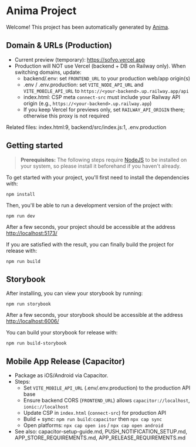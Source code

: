 # Anima Project

Welcome! This project has been automatically generated by [Anima](https://animaapp.com/).

## Domain & URLs (Production)

- Current preview (temporary): https://sofvo.vercel.app
- Production will NOT use Vercel (backend + DB on Railway only). When switching domains, update:
  - backend/.env: set `FRONTEND_URL` to your production web/app origin(s)
  - .env / .env.production: set `VITE_NODE_API_URL` and `VITE_MOBILE_API_URL` to `https://<your-backend>.up.railway.app/api`
  - index.html: CSP meta `connect-src` must include your Railway API origin (e.g., `https://<your-backend>.up.railway.app`)
  - If you keep Vercel for previews only, set `RAILWAY_API_ORIGIN` there; otherwise this proxy is not required

Related files: index.html:9, backend/src/index.js:1, .env.production

## Getting started

> **Prerequisites:**
> The following steps require [NodeJS](https://nodejs.org/en/) to be installed on your system, so please
> install it beforehand if you haven't already.

To get started with your project, you'll first need to install the dependencies with:

```
npm install
```

Then, you'll be able to run a development version of the project with:

```
npm run dev
```

After a few seconds, your project should be accessible at the address
[http://localhost:5173/](http://localhost:5173/)


If you are satisfied with the result, you can finally build the project for release with:

```
npm run build
```

## Storybook

After installing, you can view your storybook by running:

```
npm run storybook
```

After a few seconds, your storybook should be accessible at the address
[http://localhost:6006/](http://localhost:6006/)

You can build your storybook for release with:

```
npm run build-storybook
```

## Mobile App Release (Capacitor)

- Package as iOS/Android via Capacitor.
- Steps:
  - Set `VITE_MOBILE_API_URL` (.env/.env.production) to the production API base
  - Ensure backend CORS (`FRONTEND_URL`) allows `capacitor://localhost`, `ionic://localhost`
  - Update CSP in `index.html` (`connect-src`) for production API
  - Build + sync: `npm run build:capacitor` then `npx cap sync`
  - Open platforms: `npx cap open ios` / `npx cap open android`
- See also: capacitor-setup-guide.md, PUSH_NOTIFICATION_SETUP.md, APP_STORE_REQUIREMENTS.md, APP_RELEASE_REQUIREMENTS.md
